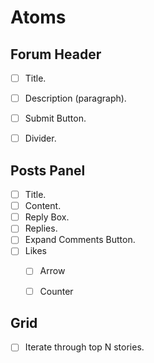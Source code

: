 # Atoms

## Forum Header
- [ ] Title.
- [ ] Description (paragraph).
- [ ] Submit Button.
- [ ] Divider.


## Posts Panel
- [ ] Title.
- [ ] Content.
- [ ] Reply Box.
- [ ] Replies.
- [ ] Expand Comments Button.
- [ ] Likes
    - [ ] Arrow
    - [ ] Counter


## Grid
- [ ] Iterate through top N stories.
